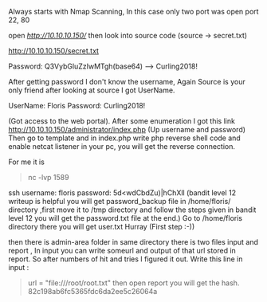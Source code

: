 Always starts with Nmap Scanning, In this case only two port was open port 22, 80

open *http://10.10.10.150/*
then look into source code (source -> secret.txt)

http://10.10.10.150/secret.txt

Password: Q3VybGluZzIwMTgh(base64) -->  Curling2018!

After getting password I don't know the username, Again Source is your only friend after looking at source I got UserName.

UserName: Floris
Password: Curling2018!

(Got access to the web portal).
After some enumeration I got this link
http://10.10.10.150/administrator/index.php (Up username and password)
Then go to template and in index.php write php reverse shell code and enable netcat listener in your pc, you will get the reverse connection.

For me it is
> nc -lvp 1589

ssh
username: floris
password: 5d<wdCbdZu)|hChXll (bandit level 12 writeup is helpful you will get password_backup file in /home/floris/ directory ,first 					move it to /tmp directory and follow the steps given in bandit level 12 you will get the password.txt 					file at the end.) 
Go to /home/floris directory there you will get user.txt Hurray (First step :-)) 

then there is admin-area folder in same directory there is two files input and report , In input you can write someurl and output of that url stored in report. So after numbers of hit and tries I figured it out.
Write this line in input :

> url = "file:///root/root.txt" 
then open report you will get the hash.
82c198ab6fc5365fdc6da2ee5c26064a

